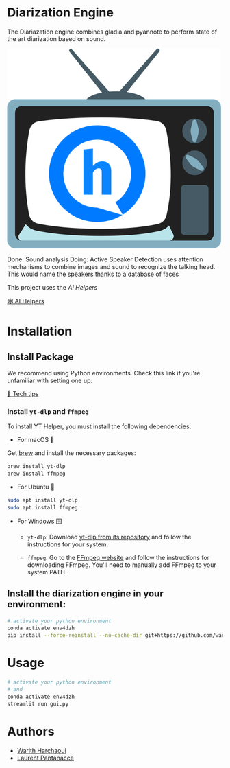 # Diarization Engine

The Diariazation engine combines gladia and pyannote to perform state of the art diarization based on sound.

[![logo](logo.png)](https://harchaoui.org/warith/ai-helpers)


Done: Sound analysis
Doing: Active Speaker Detection uses attention mechanisms to combine images and sound to recognize the talking head. This would name the speakers thanks to a database of faces

This project uses the _AI Helpers_

[🕸️ AI Helpers](https://harchaoui.org/warith/ai-helpers)

# Installation

## Install Package

We recommend using Python environments. Check this link if you're unfamiliar with setting one up:

[🥸 Tech tips](https://harchaoui.org/warith/4ml/#install)

### Install `yt-dlp` and `ffmpeg`

To install YT Helper, you must install the following dependencies:

- For macOS 🍎
  
Get [brew](https://brew.sh) and install the necessary packages:
```bash
brew install yt-dlp
brew install ffmpeg
```

- For Ubuntu 🐧
```bash
sudo apt install yt-dlp
sudo apt install ffmpeg
```

- For Windows 🪟
  - `yt-dlp`: Download [yt-dlp from its repository](https://github.com/yt-dlp/yt-dlp) and follow the instructions for your system.

  - `ffmpeg`: Go to the [FFmpeg website](https://ffmpeg.org/download.html) and follow the instructions for downloading FFmpeg. You'll need to manually add FFmpeg to your system PATH.

## Install the diarization engine in your environment:
```bash
# activate your python environment
conda activate env4dzh
pip install --force-reinstall --no-cache-dir git+https://github.com/warith-harchaoui/diarization-helper.git@main
```

# Usage
```bash
# activate your python environment 
# and
conda activate env4dzh
streamlit run gui.py
```


# Authors
 - [Warith Harchaoui](https://harchaoui.org/warith)
 - [Laurent Pantanacce](https://www.linkedin.com/in/pantanacce/)

